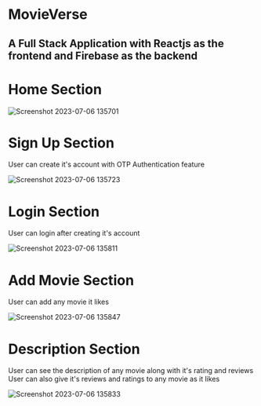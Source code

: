 # MovieVerse
  ## A Full Stack Application with Reactjs as the frontend and Firebase as the backend
# Home Section
![Screenshot 2023-07-06 135701](https://github.com/UtkarshNaithani/Movieverse/assets/96072036/35718159-d5f9-4e4e-81d4-b2970c91eb8e)

# Sign Up Section
  User can create it's account with OTP Authentication feature
 
  ![Screenshot 2023-07-06 135723](https://github.com/UtkarshNaithani/Movieverse/assets/96072036/286f266d-d3e5-4435-9b99-183da6a0adb9)

  # Login Section
  User can login after creating it's account

![Screenshot 2023-07-06 135811](https://github.com/UtkarshNaithani/Movieverse/assets/96072036/b69b125d-4e69-4c93-8cb9-2006c386af70)

 # Add Movie Section
  User can add any movie it likes

![Screenshot 2023-07-06 135847](https://github.com/UtkarshNaithani/Movieverse/assets/96072036/42de3255-1fc2-4e72-b417-5e6c10f710a9)

 # Description Section
  User can see the description of any movie along with it's rating and reviews
  User can also give it's reviews and ratings to any movie as it likes

![Screenshot 2023-07-06 135833](https://github.com/UtkarshNaithani/Movieverse/assets/96072036/4b932d73-1ba5-4ca6-b6fb-df63bca1f808)
